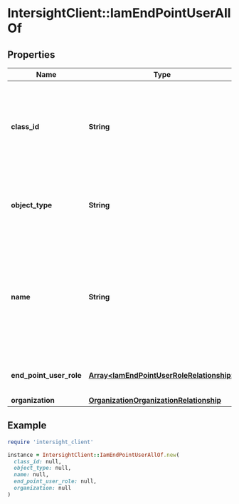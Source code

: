 # IntersightClient::IamEndPointUserAllOf

## Properties

| Name | Type | Description | Notes |
| ---- | ---- | ----------- | ----- |
| **class_id** | **String** | The fully-qualified name of the instantiated, concrete type. This property is used as a discriminator to identify the type of the payload when marshaling and unmarshaling data. | [default to &#39;iam.EndPointUser&#39;] |
| **object_type** | **String** | The fully-qualified name of the instantiated, concrete type. The value should be the same as the &#39;ClassId&#39; property. | [default to &#39;iam.EndPointUser&#39;] |
| **name** | **String** | Name of the user to be created on the endpoint. It can be any string that adheres to the following constraints. It can have alphanumeric characters, dots, underscores and hyphen. It cannot be more than 16 characters. | [optional] |
| **end_point_user_role** | [**Array&lt;IamEndPointUserRoleRelationship&gt;**](IamEndPointUserRoleRelationship.md) | An array of relationships to iamEndPointUserRole resources. | [optional] |
| **organization** | [**OrganizationOrganizationRelationship**](OrganizationOrganizationRelationship.md) |  | [optional] |

## Example

```ruby
require 'intersight_client'

instance = IntersightClient::IamEndPointUserAllOf.new(
  class_id: null,
  object_type: null,
  name: null,
  end_point_user_role: null,
  organization: null
)
```

